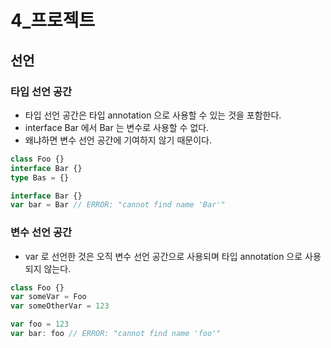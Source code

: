 # 4_프로젝트



## 선언

### 타입 선언 공간

- 타입 선언 공간은 타입 annotation 으로 사용할 수 있는 것을 포함한다.
- interface Bar 에서 Bar 는 변수로 사용할 수 없다.
- 왜냐하면 변수 선언 공간에 기여하지 않기 때문이다.

```typescript
class Foo {}
interface Bar {}
type Bas = {}

interface Bar {}
var bar = Bar // ERROR: "cannot find name 'Bar'"
```



### 변수 선언 공간

- var 로 선언한 것은 오직 변수 선언 공간으로 사용되며 타입 annotation 으로 사용되지 않는다.

```typescript
class Foo {}
var someVar = Foo
var someOtherVar = 123

var foo = 123
var bar: foo // ERROR: "cannot find name 'foo'"
```













